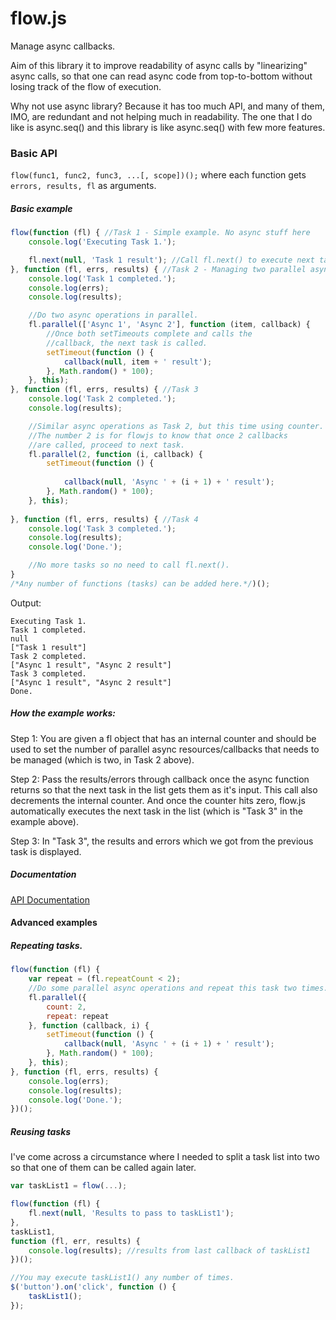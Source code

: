 flow.js
=======

Manage async callbacks.

Aim of this library it to improve readability of async calls by "linearizing" async calls,
so that one can read async code from top-to-bottom without losing track of the flow of execution.

Why not use async library?
Because it has too much API, and many of them, IMO, are redundant and not helping much in readability.
The one that I do like is async.seq() and this library is like async.seq() with few more features.

### Basic API

`flow(func1, func2, func3, ...[, scope])();` where each function gets ` errors, results, fl` as arguments.

##### Basic example

```javascript
flow(function (fl) { //Task 1 - Simple example. No async stuff here
    console.log('Executing Task 1.');

    fl.next(null, 'Task 1 result'); //Call fl.next() to execute next task.
}, function (fl, errs, results) { //Task 2 - Managing two parallel async calls
    console.log('Task 1 completed.');
    console.log(errs);
    console.log(results);

    //Do two async operations in parallel.
    fl.parallel(['Async 1', 'Async 2'], function (item, callback) {
        //Once both setTimeouts complete and calls the
        //callback, the next task is called.
        setTimeout(function () {
            callback(null, item + ' result');
        }, Math.random() * 100);
    }, this);
}, function (fl, errs, results) { //Task 3
    console.log('Task 2 completed.');
    console.log(results);

    //Similar async operations as Task 2, but this time using counter.
    //The number 2 is for flowjs to know that once 2 callbacks
    //are called, proceed to next task.
    fl.parallel(2, function (i, callback) {
        setTimeout(function () {
            
            callback(null, 'Async ' + (i + 1) + ' result');
        }, Math.random() * 100);
    }, this);
    
}, function (fl, errs, results) { //Task 4
    console.log('Task 3 completed.');
    console.log(results);
    console.log('Done.');

    //No more tasks so no need to call fl.next().
}
/*Any number of functions (tasks) can be added here.*/)();
```

Output:
```
Executing Task 1.
Task 1 completed.
null
["Task 1 result"]
Task 2 completed.
["Async 1 result", "Async 2 result"]
Task 3 completed.
["Async 1 result", "Async 2 result"]
Done.
```

##### How the example works:

Step 1:
You are given a fl object that has an internal counter and should be used to set the number of parallel async resources/callbacks that needs to be managed (which is two, in Task 2 above).

Step 2:
Pass the results/errors through callback once the async function returns so that the next task in the list gets them as it's input.
This call also decrements the internal counter. And once the counter hits zero, flow.js automatically executes the next task in the list (which is "Task 3" in the example above).

Step 3:
In "Task 3", the results and errors which we got from the previous task is displayed.

##### Documentation

[API Documentation](http://munawwar.github.io/flowjs/doc/)

#### Advanced examples

##### Repeating tasks.

```javascript
flow(function (fl) {
    var repeat = (fl.repeatCount < 2);
    //Do some parallel async operations and repeat this task two times.
    fl.parallel({
        count: 2,
        repeat: repeat
    }, function (callback, i) {
        setTimeout(function () {
            callback(null, 'Async ' + (i + 1) + ' result');
        }, Math.random() * 100);
    }, this);
}, function (fl, errs, results) {
    console.log(errs);
    console.log(results);
    console.log('Done.');
})();
```

##### Reusing tasks

I've come across a circumstance where I needed to split a task list into two so that one of them can be called again later.

```javascript
var taskList1 = flow(...);

flow(function (fl) {
    fl.next(null, 'Results to pass to taskList1');
},
taskList1,
function (fl, err, results) {
    console.log(results); //results from last callback of taskList1
})();

//You may execute taskList1() any number of times.
$('button').on('click', function () {
    taskList1();
});
```
